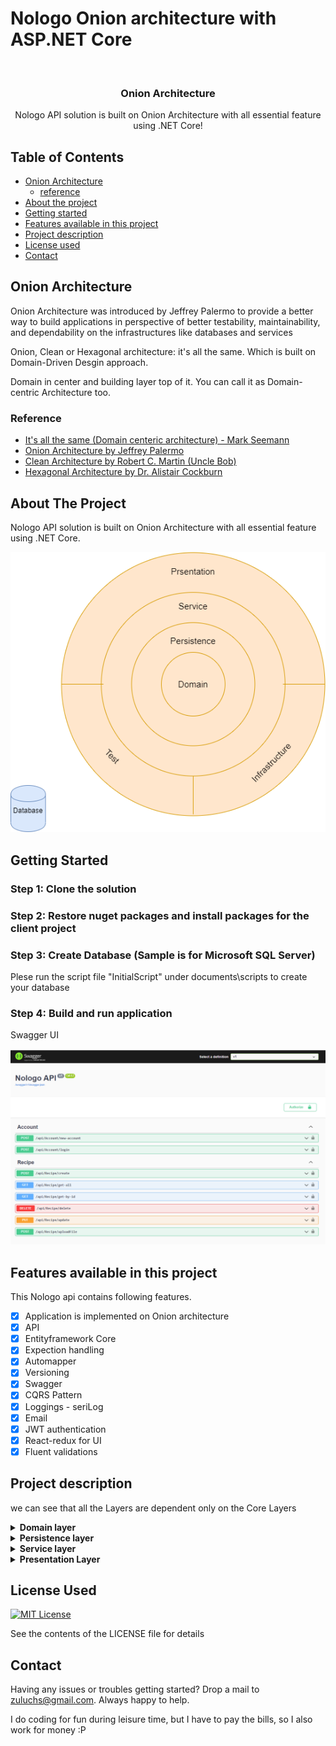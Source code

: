 # Nologo Onion architecture with ASP.NET Core

<br />
<p align="center">

  <h3 align="center">Onion Architecture</h3>

  <p align="center">
    Nologo API solution is built on Onion Architecture with all essential feature using .NET Core!

  </p>
</p>

<!-- TABLE OF CONTENTS -->
## Table of Contents

* [Onion Architecture](#onion-architecture)
  * [reference](#reference)
* [About the project](#about-the-project)
  <!-- * [Built With](#built-with) -->
* [Getting started](#getting-started)
* [Features available in this project](#features-available-in-this-project)
* [Project description](#project-description)
* [License used](#license-used)
* [Contact](#contact)
<!-- * [Acknowledgements](#acknowledgements) -->

## Onion Architecture

Onion Architecture was introduced by Jeffrey Palermo to provide a better way to build applications in perspective of better testability, maintainability, and dependability on the infrastructures like databases and services

Onion, Clean or Hexagonal architecture: it's all the same. Which is built on Domain-Driven Desgin approach.

Domain in center and building layer top of it. You can call it as Domain-centric Architecture too.

### Reference

* [It's all the same (Domain centeric architecture) - Mark Seemann](https://blog.ploeh.dk/2013/12/03/layers-onions-ports-adapters-its-all-the-same/)
* [Onion Architecture by Jeffrey Palermo](https://jeffreypalermo.com/2008/07/the-onion-architecture-part-1/)
* [Clean Architecture by Robert C. Martin (Uncle Bob)
](https://blog.cleancoder.com/uncle-bob/2012/08/13/the-clean-architecture.html)
* [Hexagonal Architecture by Dr. Alistair Cockburn](https://alistair.cockburn.us/hexagonal+architecture)

## About The Project

<!-- [![Product Name Screen Shot][product-screenshot]](https://example.com) -->

Nologo API solution is built on Onion Architecture with all essential feature using .NET Core.

![image](documents/images/OnionArchitecture.png)



## Getting Started

### Step 1: Clone the solution
### Step 2: Restore nuget packages and install packages for the client project
### Step 3: Create Database (Sample is for Microsoft SQL Server)

Plese run the script file "InitialScript" under documents\scripts to create your database

### Step 4: Build and run application

Swagger UI

![image](documents/images/swagger-img.PNG)

## Features available in this project

This Nologo api contains following features.

- [x] Application is implemented on Onion architecture
- [x] API
- [x] Entityframework Core
- [x] Expection handling
- [x] Automapper
- [x] Versioning
- [x] Swagger
- [x] CQRS Pattern 
- [x] Loggings - seriLog
- [x] Email
- [x] JWT authentication
- [x] React-redux for UI
- [x] Fluent validations

## Project description

we can see that all the Layers are dependent only on the Core Layers

<details>
  <summary><b>Domain layer</b></summary>
  <p>
    Domain Layers (Core layer) is implemented in center and never depends on any other layer. Therefore, what we do is that we create interfaces to Persistence layer and these interfaces get implemented in the external layers. This is also known and DIP or Dependency Inversion Principle
  </p>
</details>
<details>
  <summary><b>Persistence layer</b></summary>
  <p>
    In Persistence layer where we implement reposistory design pattern. In our project, we have implement Entityframework which already implements a repository design pattern. 
  </p>
</details>
<details>
  <summary><b>Service layer</b></summary>
  <p>
    Service layer (or also called as Application layer) where we can implement business logic. For OLAP/OLTP process, we can implement CQRS design pattern. In our project, we have implemented CQRS design pattern on top of Mediator design pattern via MediatR libraries
  </p> 
</details>
<details>
  <summary><b>Presentation Layer</b></summary>
  <p>
    This is a react app found under client folder.

  </p>
</details>

## License Used
[![MIT License][license-shield]][license-url]

See the contents of the LICENSE file for details


## Contact

Having any issues or troubles getting started? Drop a mail to zuluchs@gmail.com. Always happy to help.

I do coding for fun during leisure time, but I have to pay the bills, so I also work for money :P  

[license-shield]: https://img.shields.io/badge/License-MIT-yellow.svg
[license-url]: https://opensource.org/licenses/MIT
